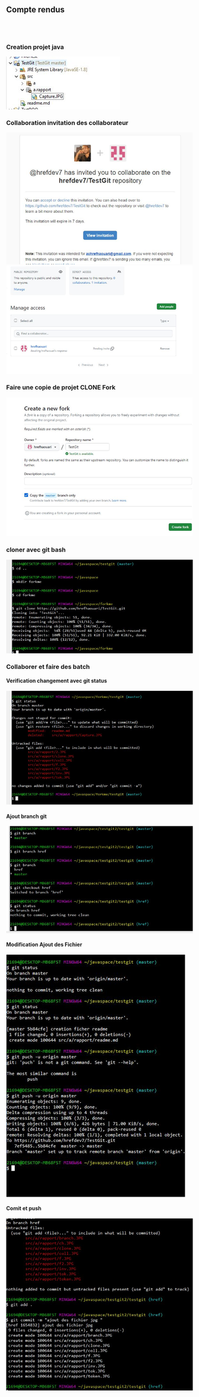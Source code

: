 <h2>Compte rendus <h2>

<br>
<h3>Creation projet java </h3>
<img src="src/a/rapport/2.JPG">

<h3>Collaboration invitation des collaborateur  </h3>
<img src="src/a/rapport/inv.JPG">


<img src="src/a/rapport/coll.JPG">

<h3>Faire une copie de projet CLONE Fork </h3>
<img src="src/a/rapport/f2.JPG">
<h3>cloner avec git bash </h3>
<img src="src/a/rapport/clone.JPG">

<h3>Collaborer et faire des batch </h3>


<h4>Verification changement avec git status </h4>
<img src="src/a/rapport/ch.JPG">

<h4>Ajout branch git  </h4>
<img src="src/a/rapport/branch.JPG">

<h4>Modification Ajout des Fichier </h4>
<img src="src/a/rapport/Capture.JPG">

<h4>Comit et push</h4>
<img src="src/a/rapport/modf.JPG">

